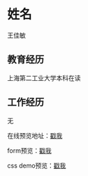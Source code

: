 # 姓名
王佳敏

## 教育经历
上海第二工业大学本科在读

## 工作经历
无

在线预览地址：[戳我](http://yittang.cn/moreProjects/)

form预览：[戳我](http://yittang.cn/moreProjects/label5/index.html)

css demo预览：[戳我](http://yittang.cn/moreProjects/fight/index.html)